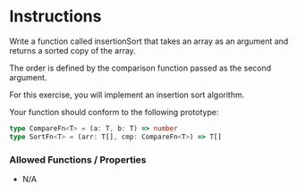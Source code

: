 # Instructions

Write a function called insertionSort that takes an array as an argument and returns a sorted copy of the array.

The order is defined by the comparison function passed as the second argument.

For this exercise, you will implement an insertion sort algorithm.

Your function should conform to the following prototype:

```typescript
type CompareFn<T> = (a: T, b: T) => number
type SortFn<T> = (arr: T[], cmp: CompareFn<T>) => T[]
```

### Allowed Functions / Properties

- N/A
